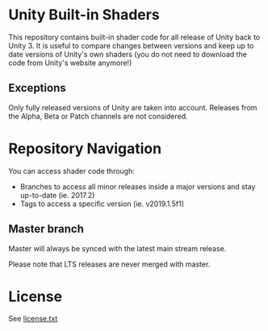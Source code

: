 
# Unity Built-in Shaders
This repository contains built-in shader code for all release of Unity back to Unity 3.
It is useful to compare changes between versions and keep up to date versions of Unity's own shaders (you do not need to download the code from Unity's website anymore!)

## Exceptions

Only fully released versions of Unity are taken into account. Releases from the Alpha, Beta or Patch channels are not considered.

# Repository Navigation

You can access shader code through:

* Branches to access all minor releases inside a major versions and stay up-to-date (ie. 2017.2)
* Tags to access a specific version (ie. v2019.1.5f1)

## Master branch

Master will always be synced with the latest main stream release. 

Please note that LTS releases are never merged with master.

# License

See [license.txt](license.txt)
